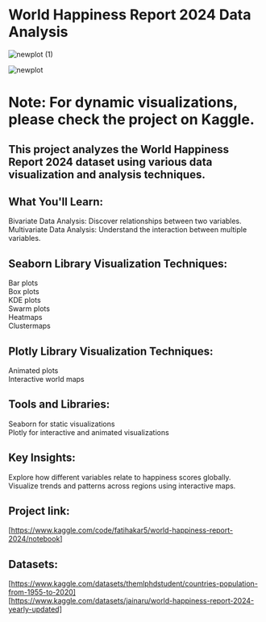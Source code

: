 # World Happiness Report 2024 Data Analysis

![newplot (1)](https://github.com/user-attachments/assets/4f51db99-bfd6-4099-9fa1-79b39f6830a4)

![newplot](https://github.com/user-attachments/assets/a1632ba5-75f6-4037-a5eb-34d218464def)

# Note: For dynamic visualizations, please check the project on Kaggle.

## This project analyzes the World Happiness Report 2024 dataset using various data visualization and analysis techniques.

## What You'll Learn:
  Bivariate Data Analysis: Discover relationships between two variables.</br>
  Multivariate Data Analysis: Understand the interaction between multiple variables.</br>

## Seaborn Library Visualization Techniques:
  Bar plots</br>
  Box plots</br>
  KDE plots</br>
  Swarm plots</br>
  Heatmaps</br>
  Clustermaps</br>
  
## Plotly Library Visualization Techniques:
  Animated plots</br>
  Interactive world maps</br>
  
## Tools and Libraries:
  Seaborn for static visualizations</br>
  Plotly for interactive and animated visualizations</br>  
  
## Key Insights:
  Explore how different variables relate to happiness scores globally.</br>
  Visualize trends and patterns across regions using interactive maps.</br>

## Project link: 
  [https://www.kaggle.com/code/fatihakar5/world-happiness-report-2024/notebook]

## Datasets:
  [https://www.kaggle.com/datasets/themlphdstudent/countries-population-from-1955-to-2020]</br>
  [https://www.kaggle.com/datasets/jainaru/world-happiness-report-2024-yearly-updated]
